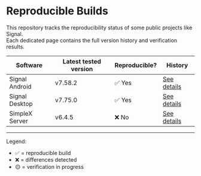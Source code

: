 # Reproducible Builds

This repository tracks the reproducibility status of some public projects like Signal.  
Each dedicated page contains the full version history and verification results.  

| Software        | Latest tested version | Reproducible? | History |
|-----------------|-----------------------|---------------|---------|
| Signal Android  | v7.58.2               | ✅ Yes        | [See details](history/Signal-Android.md) |
| Signal Desktop  | v7.75.0               | ✅ Yes        | [See details](history/Signal-Desktop.md) |
| SimpleX Server  | v6.4.5                | ❌ No         | [See details](history/SimpleX-Server.md) |

---

Legend:  

- ✅ = reproducible build  
- ❌ = differences detected  
- 🟡 = verification in progress  
